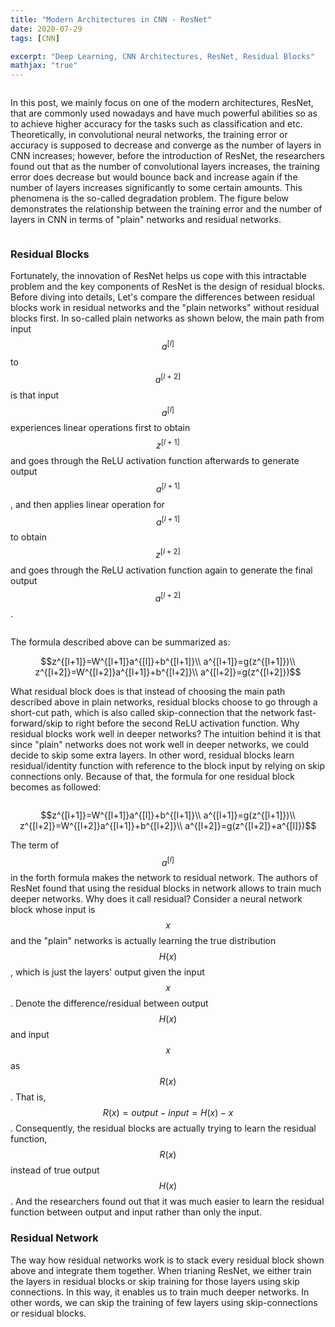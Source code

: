 ```yaml
---
title: "Modern Architectures in CNN - ResNet"
date: 2020-07-29
tags: [CNN]

excerpt: "Deep Learning, CNN Architectures, ResNet, Residual Blocks"
mathjax: "true"
---
```

<img src="{{ site.url }}{{ site.baseurl }}/images/ResNet/header_img.png" alt="">

In this post, we mainly focus on one of the modern architectures, ResNet, that are commonly used nowadays and have much powerful abilities so as to achieve higher accuracy for the tasks such as classification and etc. Theoretically, in convolutional neural networks, the training error or accuracy is supposed to decrease and converge as the number of layers in CNN increases; however, before the introduction of ResNet, the researchers found out that as the number of convolutional layers increases, the training error does decrease but would bounce back and increase again if the number of layers increases significantly to some certain amounts. This phenomena is the so-called degradation problem. The figure below demonstrates the relationship between the training error and the number of layers in CNN in terms of "plain" networks and residual networks.

<img src="{{ site.url }}{{ site.baseurl }}/images/ResNet/degradation_problem.PNG" alt="">


### Residual Blocks
Fortunately, the innovation of ResNet helps us cope with this intractable problem and the key components of ResNet is the design of residual blocks. Before diving into details, Let's compare the differences between residual blocks work in residual networks and the "plain networks" without residual blocks first. In so-called plain networks as shown below, the main path from input $$a^{[l]}$$ to $$a^{[l+2]}$$ is that  input $$a^{[l]}$$ experiences linear operations first to obtain $$z^{[l+1]}$$ and goes through the ReLU activation function afterwards to generate output $$a^{[l+1]}$$, and then applies linear operation for $$a^{[l+1]}$$ to obtain $$z^{[l+2]}$$ and goes through the ReLU activation function again to generate the final output $$a^{[l+2]}$$.

<img src="{{ site.url }}{{ site.baseurl }}/images/ResNet/plain_network.PNG" alt="">


The formula described above can be summarized as:

$$z^{[l+1]}=W^{[l+1]}a^{[l]}+b^{[l+1]}\\
a^{[l+1]}=g(z^{[l+1]})\\
z^{[l+2]}=W^{[l+2]}a^{[l+1]}+b^{[l+2]}\\
a^{[l+2]}=g(z^{[l+2]})$$

What residual block does is that instead of choosing the main path described above in plain networks, residual blocks choose to go through a short-cut path, which is also called skip-connection that the network fast-forward/skip to right before the second ReLU activation function. Why residual blocks work well in deeper networks? The intuition behind it is that since "plain" networks does not work well in deeper networks, we could decide to skip some extra layers. In other word, residual blocks learn residual/identity function with reference to the block input by relying on skip connections only. Because of that, the formula for one residual block becomes as followed:

<img src="{{ site.url }}{{ site.baseurl }}/images/ResNet/residual_blocks.PNG" alt="">

$$z^{[l+1]}=W^{[l+1]}a^{[l]}+b^{[l+1]}\\
a^{[l+1]}=g(z^{[l+1]})\\
z^{[l+2]}=W^{[l+2]}a^{[l+1]}+b^{[l+2]}\\
a^{[l+2]}=g(z^{[l+2]}+a^{[l]})$$

The term of $$a^{[l]}$$ in the forth formula makes the network to residual network. The authors of ResNet found that using the residual blocks in network allows to train much deeper networks. Why does it call residual? Consider a neural network block whose input is $$x$$ and the "plain" networks is actually learning the true distribution $$H(x)$$, which is just the layers' output given the input $$x$$. Denote the difference/residual between output $$H(x)$$ and input $$x$$ as $$R(x)$$. That is, $$R(x)=output-input=H(x)-x$$. Consequently, the residual blocks are actually trying to learn the residual function, $$R(x)$$ instead of true output $$H(x)$$. And the researchers found out that it was much easier to learn the residual function between output and input rather than only the input.

### Residual Network
The way how residual networks work is to stack every residual block shown above and integrate them together. When trianing ResNet, we either train the layers in residual blocks or skip training for those layers using skip connections. In this way, it enables us to train much deeper networks. In other words, we can skip the training of few layers using skip-connections or residual blocks.
